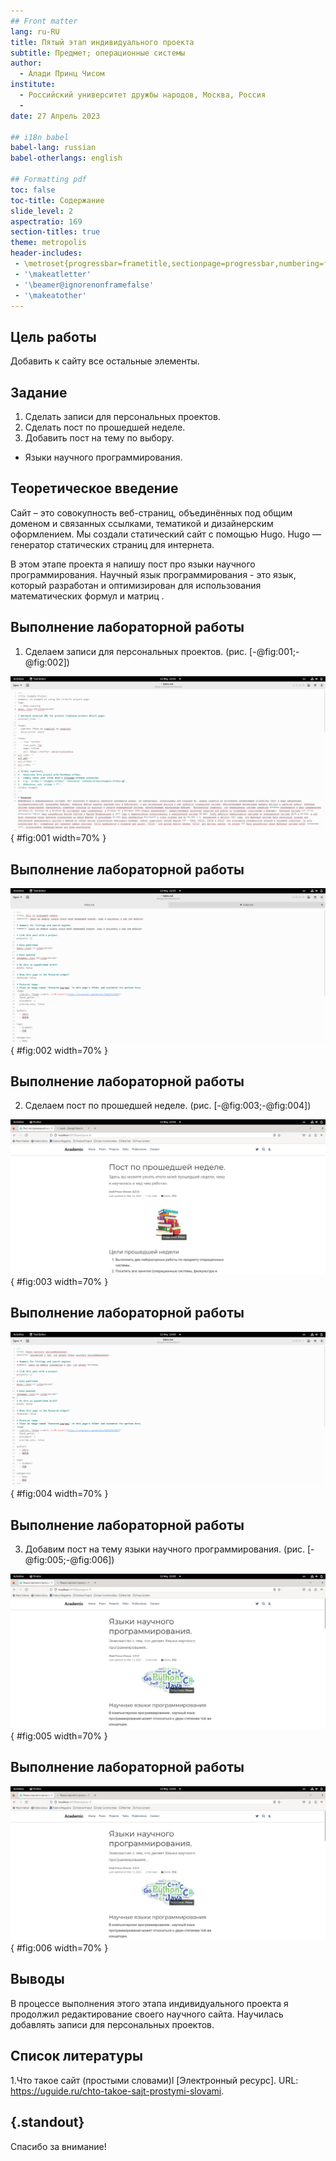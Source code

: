 ```yaml
---
## Front matter
lang: ru-RU
title: Пятый этап индивидуального проекта
subtitle: Предмет; операционные системы
author:
  - Алади Принц Чисом
institute:
  - Российский университет дружбы народов, Москва, Россия
  - 
date: 27 Апрель 2023

## i18n babel
babel-lang: russian
babel-otherlangs: english

## Formatting pdf
toc: false
toc-title: Содержание
slide_level: 2
aspectratio: 169
section-titles: true
theme: metropolis
header-includes:
 - \metroset{progressbar=frametitle,sectionpage=progressbar,numbering=fraction}
 - '\makeatletter'
 - '\beamer@ignorenonframefalse'
 - '\makeatother'
---
```



## Цель работы

Добавить к сайту все остальные элементы.

## Задание

1. Сделать записи для персональных проектов.
2. Сделать пост по прошедшей неделе.
3. Добавить пост на тему по выбору.

- Языки научного программирования.

## Теоретическое введение

Сайт – это совокупность веб-страниц, объединённых под общим доменом и связанных ссылками, тематикой и дизайнерским оформлением. Мы создали статический сайт с помощью Hugo.
Hugo — генератор статических страниц для интернета.

В этом этапе проекта я напишу пост про языки научного программирования.  Научный язык программирования - это язык, который разработан и оптимизирован для использования математических формул и матриц .

## Выполнение лабораторной работы

1. Сделаем записи для персональных проектов. (рис. [-@fig:001;-@fig:002])

![Текст проекта](image/1.png){ #fig:001 width=70% }

## Выполнение лабораторной работы

![Результат на сайте](image/2.png){ #fig:002 width=70% }

## Выполнение лабораторной работы

2. Сделаем пост по прошедшей неделе.  (рис. [-@fig:003;-@fig:004])

![Текст поста по прошедшей неделе](image/3.png){ #fig:003 width=70% }

## Выполнение лабораторной работы

![Результат на сайте](image/4.png){ #fig:004 width=70% }

## Выполнение лабораторной работы

3. Добавим пост на тему языки научного программирования.  (рис. [-@fig:005;-@fig:006])

![Текст поста по теме языки научного программирования](image/5.png){ #fig:005 width=70% }

## Выполнение лабораторной работы

![Результат на сайте](image/6.png){ #fig:006 width=70% }

## Выводы

В процессе выполнения этого этапа индивидуального проекта я продолжил редактирование своего научного сайта. Научилась добавлять записи для персональных проектов.

## Список литературы

1.Что такое сайт (простыми словами)l [Электронный ресурс]. URL: https://uguide.ru/chto-takoe-sajt-prostymi-slovami.

## {.standout}

Спасибо за внимание!
